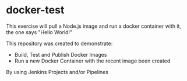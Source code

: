 # docker-test
This exercise will pull a Node.js image and run a docker container with it,
the one says "Hello World!"

This repository was created to demonstrate:
* Build, Test and Publish Docker Images
* Run a new Docker Container with the recent image been created

By using Jenkins Projects and/or Pipelines
